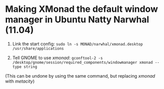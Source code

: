 # Making XMonad the default window manager in Ubuntu Natty Narwhal (11.04)
  
1. Link the start config: `sudo ln -s MONAD/narwhal/xmonad.desktop
/usr/share/applications`

2. Tell GNOME to use _xmonad_: `gconftool-2 -s /desktop/gnome/session/required_components/windowmanager xmonad --type string`

(This can be undone by using the same command, but replacing _xmonad_ with _metacity_)
  

